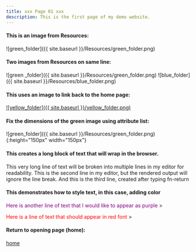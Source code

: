 ```yaml
---
title: xxx Page 01 xxx
description: This is the first page of my demo website.
---
```


<!-- 
Note in the following, I use the {{ site.baseurl }} variable to ensure that the path is correct when accessing resources in the Resources folder, regardless of where the markdown file is located in the directory structure. This is particularly useful when the markdown file is in a subdirectory, as it allows the correct path to be constructed without needing to manually adjust the relative path each time the file is moved or copied to a different location.
-->

#### This is an image from Resources:
![green_folder]({{ site.baseurl }}/Resources/green_folder.png)

#### Two images from Resources on same line:
![green _folder]({{ site.baseurl }}/Resources/green_folder.png) ![blue_folder]({{ site.baseurl }}/Resources/blue_folder.png)

#### This uses an image to link back to the home page:
<!-- 
Note in the following, if I use index.md, VSCode previews correctly but the 
browser displays the markdown file as plain text. If I use index.html, the browser
renders the page correctly, but the link is broken in VSCode. 
Use this technique to create a clickable image link back to the home page.
-->

[![yellow_folder]({{ site.baseurl }}/yellow_folder.png)](/index.html)

#### Fix the dimensions of the green image using attribute list:
![green_folder]({{ site.baseurl }}/Resources/green_folder.png){:height="150px" width="150px"}

#### This creates a long block of text that will wrap in the browser. 
<!-- 
Note in the following, I am attempting to break a long line of text into multiple lines in my editor for readability. The first two lines I copied and pasted from a reference. The third line I typed manually. I used the fn-return keystroke to create a new line in my editor.

-->

This very long line of text will be broken into multiple lines in my editor for readability.
This is the second line in my editor, but the rendered output will ignore the line break.
And this is the third line, created after typing fn-return 

#### This demonstrates how to style text, in this case, adding color

<span style="color: purple;">Here is another line of text that I would like to appear as purple </span>>

<span style="color: #FF0000;">Here is a line of text that should appear in red font </span>>

#### Return to opening page (home):
<!-- 
Note use of index.html rather than index.md 
-->
[home]({{site.baseurl}}/index.html)